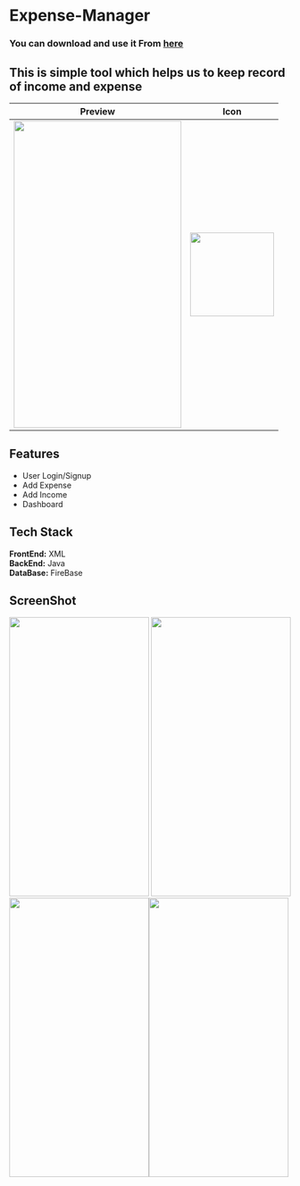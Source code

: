 # Expense-Manager
### You can download and use it From [here](https://drive.google.com/file/d/1fsnzA_gfzv2NtKul75_AjcrqHnSMFN7x/view?usp=sharing)
## This is simple tool which helps us to keep record of income and expense 
|Preview |Icon|
|--------|----|
|<img src="https://user-images.githubusercontent.com/89351750/180611276-0c77aee3-121a-4687-b852-632fde4696f8.gif"  width="300" height="550">      | <img src = "https://user-images.githubusercontent.com/89351750/180611406-8efec387-5374-4b2e-ab64-7d12cee5e568.png" width="150" height="150">|

## Features
* User Login/Signup
* Add Expense
* Add Income
* Dashboard 
## Tech Stack
__FrontEnd:__ XML
<br>
__BackEnd:__ Java
<br>
__DataBase:__ FireBase
## ScreenShot
 <img src = "https://user-images.githubusercontent.com/89351750/180611819-1b212991-acd2-4810-bcb9-edd7a7fe3465.jpg" height="500" width="250">       <img src = "https://user-images.githubusercontent.com/89351750/180611824-133a223a-3be0-4a9e-9d7f-2cab8e5b66a1.jpg" height="500" width="250">        <img src = "https://user-images.githubusercontent.com/89351750/180611823-0a1c36d3-2ad6-478f-b3f5-88c36f680672.jpg" height="500" width="250"><img src = "https://user-images.githubusercontent.com/89351750/180611829-0f4be25a-8c02-4e1d-96f6-4c925d6eff00.jpg" height="500" width="250">



